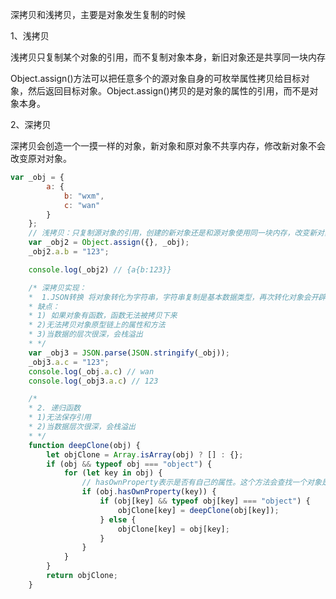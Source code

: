 深拷贝和浅拷贝，主要是对象发生复制的时候

1、浅拷贝

浅拷贝只复制某个对象的引用，而不复制对象本身，新旧对象还是共享同一块内存

Object.assign()方法可以把任意多个的源对象自身的可枚举属性拷贝给目标对象，然后返回目标对象。Object.assign()拷贝的是对象的属性的引用，而不是对象本身。

2、深拷贝

深拷贝会创造一个一摸一样的对象，新对象和原对象不共享内存，修改新对象不会改变原对对象。

```js
var _obj = {
        a: {
            b: "wxm",
            c: "wan"
        }
    };
    // 浅拷贝：只复制源对象的引用，创建的新对象还是和源对象使用同一块内存，改变新对象源对象也会改变
    var _obj2 = Object.assign({}, _obj);
    _obj2.a.b = "123";

    console.log(_obj2) // {a{b:123}}

    /* 深拷贝实现：
    *  1.JSON转换 将对象转化为字符串，字符串复制是基本数据类型，再次转化对象会开辟一个新的内存，和源对象的内存分开
    * 缺点：
    * 1) 如果对象有函数，函数无法被拷贝下来
    * 2)无法拷贝对象原型链上的属性和方法
    * 3)当数据的层次很深，会栈溢出
    * */
    var _obj3 = JSON.parse(JSON.stringify(_obj));
    _obj3.a.c = "123";
    console.log(_obj.a.c) // wan
    console.log(_obj3.a.c) // 123

    /*
    * 2. 递归函数
    * 1)无法保存引用
    * 2)当数据层次很深，会栈溢出
    * */
    function deepClone(obj) {
        let objClone = Array.isArray(obj) ? [] : {};
        if (obj && typeof obj === "object") {
            for (let key in obj) {
                // hasOwnProperty表示是否有自己的属性。这个方法会查找一个对象是否有某个属性，但是不会去查找它的原型链。
                if (obj.hasOwnProperty(key)) {
                    if (obj[key] && typeof obj[key] === "object") {
                        objClone[key] = deepClone(obj[key]);
                    } else {
                        objClone[key] = obj[key];
                    }
                }
            }
        }
        return objClone;
    }
```

